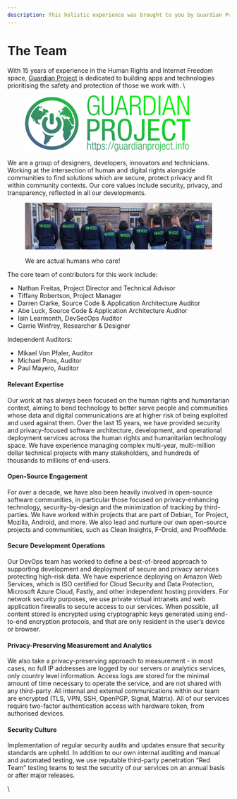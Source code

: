```yaml
---
description: This holistic experience was brought to you by Guardian Project
---
```


# The Team

With 15 years of experience in the Human Rights and Internet Freedom space, [Guardian Project](https://guardianproject.info) is dedicated to building apps and technologies prioritising the safety and protection of those we work with. \


<figure><img src=".gitbook/assets/GuardianProjectLogo (1).png" alt="" width="375"><figcaption></figcaption></figure>

We are a group of designers, developers, innovators and technicians. Working at the intersection of human and digital rights alongside communities to find solutions which are secure, protect privacy and fit within community contexts. Our core values include security, privacy, and transparency, reflected in all our developments.&#x20;

<figure><img src=".gitbook/assets/PXL_20220327_154428957.jpg" alt=""><figcaption><p>We are actual humans who care!</p></figcaption></figure>

The core team of contributors for this work include:

* Nathan Freitas, Project Director and Technical Advisor &#x20;
* Tiffany Robertson, Project Manager
* Darren Clarke, Source Code & Application Architecture Auditor
* Abe Luck, Source Code & Application Architecture Auditor
* Iain Learmonth, DevSecOps Auditor&#x20;
* Carrie Winfrey, Researcher & Designer

Independent Auditors:

* Mikael Von Pfaler, Auditor
* Michael Pons, Auditor
* Paul Mayero, Auditor

#### Relevant Expertise

Our work at has always been focused on the human rights and humanitarian context, aiming to bend technology to better serve people and communities whose data and digital communications are at higher risk of being exploited and used against them. Over the last 15 years, we have provided security and privacy-focused software architecture, development, and operational deployment services across the human rights and humanitarian technology space.  We have experience managing complex multi-year, multi-million dollar technical projects with many stakeholders, and hundreds of thousands to millions of end-users.

#### Open-Source Engagement

For over a decade, we have also been heavily involved in open-source software communities, in particular those focused on privacy-enhancing technology, security-by-design and the minimization of tracking by third-parties. We have worked within projects that are part of Debian, Tor Project, Mozilla, Android, and more. We also lead and nurture our own open-source projects and communities, such as Clean Insights, F-Droid, and ProofMode.&#x20;

#### Secure Development Operations

Our DevOps team has worked to define a best-of-breed approach to supporting development and deployment of secure and privacy services protecting high-risk data. We have experience deploying on Amazon Web Services, which is ISO certified for Cloud Security and Data Protection, Microsoft Azure Cloud, Fastly, and other independent hosting providers. For network security purposes, we use private virtual intranets and web application firewalls to secure access to our services. When possible, all content stored is encrypted using cryptographic keys generated using end-to-end encryption protocols, and that are only resident in the user’s device or browser.&#x20;

#### Privacy-Preserving Measurement and Analytics

We also take a privacy-preserving approach to measurement - in most cases, no full IP addresses are logged by our servers or analytics services, only country level information. Access logs are stored for the minimal amount of time necessary to operate the service, and are not shared with any third-party. All internal and external communications within our team are encrypted (TLS, VPN, SSH, OpenPGP, Signal, Matrix). All of our services require two-factor authentication access with hardware token, from authorised devices.

#### Security Culture

Implementation of regular security audits and updates ensure that security standards are upheld. In addition to our own internal auditing and manual and automated testing, we use reputable third-party penetration “Red Team” testing teams to test the security of our services on an annual basis or after major releases.

\
